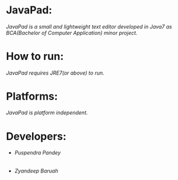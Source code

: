 # JavaPad:
   ###### JavaPad is a small and lightweight text editor developed in Java7 as BCA(Bachelor of Computer Application) minor project.

# How to run:
   ###### JavaPad requires JRE7(or above) to run.
   
# Platforms:
  ###### JavaPad is platform independent.
  
# Developers:
  - ###### Puspendra Pandey
  - ###### Zyandeep Baruah
